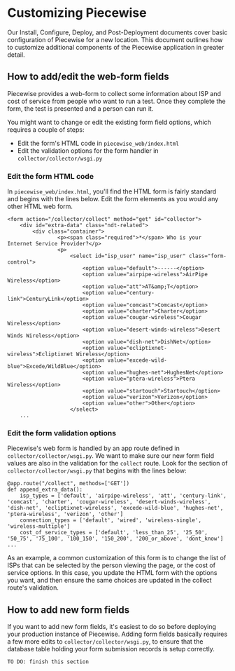# Customizing Piecewise

Our Install, Configure, Deploy, and Post-Deployment documents cover basic configuration of Piecewise for a new location. 
This document outlines how to customize additional components of the Piecewise application in greater detail. 

## How to add/edit the web-form fields

Piecewise provides a web-form to collect some information about ISP and cost of service from people who want to run a test. Once they complete the form, the test is presented and a person can run it.

You might want to change or edit the existing form field options, which requires a couple of steps:

  * Edit the form's HTML code in ```piecewise_web/index.html```
  * Edit the validation options for the form handler in ```collector/collector/wsgi.py```

### Edit the form HTML code

In ```piecewise_web/index.html```, you'll find the HTML form is fairly standard and begins with the lines below. Edit the form elements as you would any other HTML web form.

```
<form action="/collector/collect" method="get" id="collector">
	<div id="extra-data" class="ndt-related">
		<div class="container">
				<p><span class="required">*</span> Who is your Internet Service Provider?</p>
				<p>
					<select id="isp_user" name="isp_user" class="form-control">
						<option value="default">------</option>
						<option value="airpipe-wireless">AirPipe Wireless</option>
						<option value="att">AT&amp;T</option>
						<option value="century-link">CenturyLink</option>
						<option value="comcast">Comcast</option>
						<option value="charter">Charter</option>
						<option value="cougar-wireless">Cougar Wireless</option>
						<option value="desert-winds-wireless">Desert Winds Wireless</option>
						<option value="dish-net">DishNet</option>
						<option value="ecliptixnet-wireless">Ecliptixnet Wireless</option>
						<option value="excede-wild-blue">Excede/WildBlue</option>
						<option value="hughes-net">HughesNet</option>
						<option value="ptera-wireless">Ptera Wireless</option>
						<option value="startouch">Startouch</option>
						<option value="verizon">Verizon</option>
						<option value="other">Other</option>
					</select>
	...				
```

### Edit the form validation options

Piecewise's web form is handled by an app route defined in ```collector/collector/wsgi.py```. We want to make sure our new form field values are also in the validation for the ```collect``` route. Look for the section of ```collector/collector/wsgi.py``` that begins with the lines below:

```
@app.route("/collect", methods=['GET'])
def append_extra_data():
    isp_types = ['default', 'airpipe-wireless', 'att', 'century-link', 'comcast', 'charter', 'cougar-wireless', 'desert-winds-wireless', 'dish-net', 'ecliptixnet-wireless', 'excede-wild-blue', 'hughes-net', 'ptera-wireless', 'verizon', 'other']
    connection_types = ['default', 'wired', 'wireless-single', 'wireless-multiple']
    cost_of_service_types = ['default', 'less_than_25', '25_50', '50_75', '75_100', '100_150', '150_200', '200_or_above', 'dont_know']
...
``` 

As an example, a common customization of this form is to change the list of ISPs that can be selected by the person viewing the page, or the cost of service options. In this case, you update the HTML form with the options you want, and then ensure the same choices are updated in the collect route's validation.

## How to add new form fields

If you want to add new form fields, it's easiest to do so before deploying your production instance of Piecewise. Adding form fields basically requires a few more edits to ```collector/collector/wsgi.py```, to ensure that the database table holding your form submission records is setup correctly.

```TO DO: finish this section```
